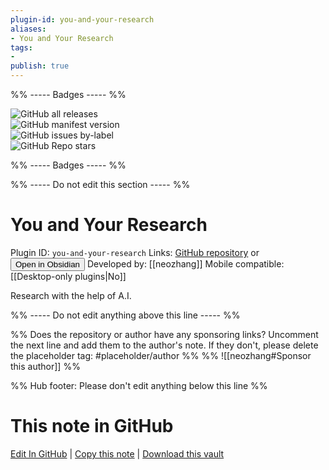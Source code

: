 ```yaml
---
plugin-id: you-and-your-research
aliases:
- You and Your Research
tags: 
- 
publish: true
---
```


%% ----- Badges ----- %%

![GitHub all releases](https://img.shields.io/github/downloads/neozhang/you-and-your-research/total?color=573E7A&logo=github&style=for-the-badge)   
![GitHub manifest version](https://img.shields.io/github/manifest-json/v/neozhang/you-and-your-research?color=573E7A&logo=github&style=for-the-badge)   
![GitHub issues by-label](https://img.shields.io/github/issues/neozhang/you-and-your-research/help%20wanted?color=573E7A&logo=github&style=for-the-badge)   
![GitHub Repo stars](https://img.shields.io/github/stars/neozhang/you-and-your-research?color=573E7A&logo=github&style=for-the-badge)

%% ----- Badges ----- %%

%% ----- Do not edit this section ----- %%

# You and Your Research

Plugin ID: `you-and-your-research`
Links: [GitHub repository](https://github.com/neozhang/you-and-your-research) or [<button id=HH>Open in Obsidian</button>](obsidian://show-plugin?id=you-and-your-research)
Developed by: [[neozhang]]
Mobile compatible: [[Desktop-only plugins|No]]

Research with the help of A.I.

%% ----- Do not edit anything above this line ----- %% 

%% Does the repository or author have any sponsoring links? Uncomment the next line and add them to the author's note. If they don't, please delete the placeholder tag: #placeholder/author %%
%% ![[neozhang#Sponsor this author]] %%

%% Hub footer: Please don't edit anything below this line %%

# This note in GitHub

<span class="git-footer">[Edit In GitHub](https://github.dev/obsidian-community/obsidian-hub/blob/main/02%20-%20Community%20Expansions/02.05%20All%20Community%20Expansions/Plugins/you-and-your-research.md "git-hub-edit-note") | [Copy this note](https://raw.githubusercontent.com/obsidian-community/obsidian-hub/main/02%20-%20Community%20Expansions/02.05%20All%20Community%20Expansions/Plugins/you-and-your-research.md "git-hub-copy-note") | [Download this vault](https://github.com/obsidian-community/obsidian-hub/archive/refs/heads/main.zip "git-hub-download-vault") </span>
